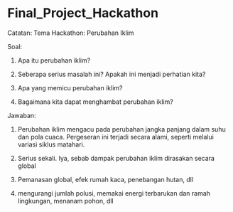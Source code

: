 # Final_Project_Hackathon

Catatan:
Tema Hackathon: Perubahan Iklim

Soal:
1. Apa itu perubahan iklim?

2. Seberapa serius masalah ini? Apakah ini menjadi perhatian kita?

3. Apa yang memicu perubahan iklim?

4. Bagaimana kita dapat menghambat perubahan iklim?

Jawaban:
1. Perubahan iklim mengacu pada perubahan jangka panjang dalam suhu dan pola cuaca. Pergeseran ini terjadi secara alami, seperti melalui variasi siklus matahari.

2. Serius sekali. Iya, sebab dampak perubahan iklim dirasakan secara global

3. Pemanasan global, efek rumah kaca, penebangan hutan, dll

4. mengurangi jumlah polusi, memakai energi terbarukan dan ramah lingkungan, menanam pohon, dll 
